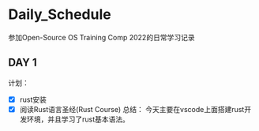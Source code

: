 # Daily_Schedule
参加Open-Source OS Training Comp 2022的日常学习记录
## DAY 1
计划：
- [x] rust安装
- [x] 阅读Rust语言圣经(Rust Course)
总结：
今天主要在vscode上面搭建rust开发环境，并且学习了rust基本语法。
